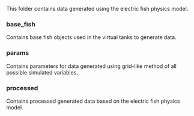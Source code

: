 This folder contains data generated using the electric fish physics model.

### base_fish

Contains base fish objects used in the virtual tanks to generate data.

### params

Contains parameters for data generated using grid-like method of all possible simulated variables.

### processed

Contains processed generated data based on the electric fish physics model.